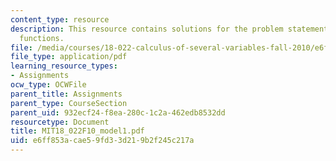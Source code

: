 ```yaml
---
content_type: resource
description: This resource contains solutions for the problem statements related to
  functions.
file: /media/courses/18-022-calculus-of-several-variables-fall-2010/e6ff853acae59fd33d219b2f245c217a_MIT18_022F10_model1.pdf
file_type: application/pdf
learning_resource_types:
- Assignments
ocw_type: OCWFile
parent_title: Assignments
parent_type: CourseSection
parent_uid: 932ecf24-f8ea-280c-1c2a-462edb8532dd
resourcetype: Document
title: MIT18_022F10_model1.pdf
uid: e6ff853a-cae5-9fd3-3d21-9b2f245c217a
---
```

